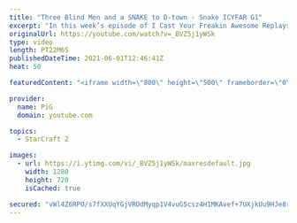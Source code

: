 ```yaml
---
title: "Three Blind Men and a SNAKE to D-town - Snake ICYFAR G1"
excerpt: "In this week’s episode of I Cast Your Freakin Awesome Replays (ICYFAR) players sent in their replays that required “each” building to touch another.  CURRENT ICYFAR CHALLENGE: No regard for personal space - Ignore your opponent’s personal space by expanding next to their bases and mining as many minerals"
originalUrl: https://youtube.com/watch?v=_BVZ5j1yWSk
type: video
length: PT22M6S
publishedDateTime: 2021-06-01T12:46:41Z
heat: 50

featuredContent: "<iframe width=\"800\" height=\"500\" frameborder=\"0\" src=\"https://www.youtube.com/embed/_BVZ5j1yWSk\" allow=\"accelerometer; autoplay; encrypted-media; gyroscope; picture-in-picture\" allowfullscreen></iframe>"

provider:
  name: PiG
  domain: youtube.com

topics:
  - StarCraft 2

images:
  - url: https://i.ytimg.com/vi/_BVZ5j1yWSk/maxresdefault.jpg
    width: 1280
    height: 720
    isCached: true

secured: "vWl4Z6RPO/s7fXXUqYGjVROdMyqp1V4vuG5csz4H1MKAvef+7UXjkUu9HJe8rw55q1u9uCR3KYcqJMmTkZ10pTfORKJrbzoKZnXyyA8DynQPnMdNBATDyuAxoiC4mEb50LbxmZiz9p8qLOe+2KGT2TxtgPJan9J05V4jTiTUGdtwScO/hr6bWU7fOHEh6zMS6nt/rD2MSjRyA1HDcTchbXPn04T0wVOtu2+7Sl3RUtdYosfzXUeXUCHd5V99lToQEJSIoKOtP1C6XN3kMh2pbXE2VxFFuhrzHdu17pQDYWZwjVO3rC20o/8SxmogF4q3OoubzelgqUOQUL+0bddpKRq0TQRZqp/04vaWoixndQzyuCvPxp2QVrOThwdfdcPKeJRIw6wPYv87CJ2DtoFer+MJyUxEN+TxqfmGzPpCyp0=;7Y2DPsennlh7OfDCWuK0mg=="
---
```


